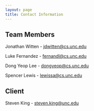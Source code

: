 ```yaml
---
layout: page
title: Contact Information
---
```


## Team Members
Jonathan Witten - [jdwitten@cs.unc.edu](mailto:jdwitten@cs.unc.edu)

Luke Fernandez - [fernandl@cs.unc.edu](mailto:fernandl@cs.unc.edu)

Dong Yeop Lee - [dongyeop@cs.unc.edu](mailto:dongyeop@cs.unc.edu)

Spencer Lewis - [lewissa@cs.unc.edu](mailto:lewissa@cs.unc.edu)

## Client
Steven King - [steven.king@unc.edu](mailto:steven.king@unc.edu)
